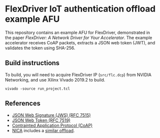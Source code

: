 # FlexDriver IoT authentication offload example AFU

This repository contains an example AFU for FlexDriver, demonstrated in the paper *FlexDriver: A Network Driver for Your Accelerator*.
The example accelerator receives CoAP packets, extracts a JSON web token (JWT), and validates the token using SHA-256.

## Build instructions

To build, you will need to acquire FlexDriver IP (`src/flc.dcp`) from NVIDIA
Networking, and use Xilinx Vivado 2019.2 to build.

    vivado -source run_project.tcl

## References

 * [JSON Web Signature (JWS) (RFC 7515)](https://www.rfc-editor.org/rfc/rfc7515.html)
 * [JSON Web Token (RFC 7519)](https://datatracker.ietf.org/doc/html/rfc7519)
 * [Contrainted Application Protocol (CoAP)](https://en.wikipedia.org/wiki/Constrained_Application_Protocol)
 * [NICA](https://github.com/acsl-technion/nica) includes a [similar offload](https://github.com/acsl-technion/nica/blob/master/ikernels/hls/coap.cpp).
